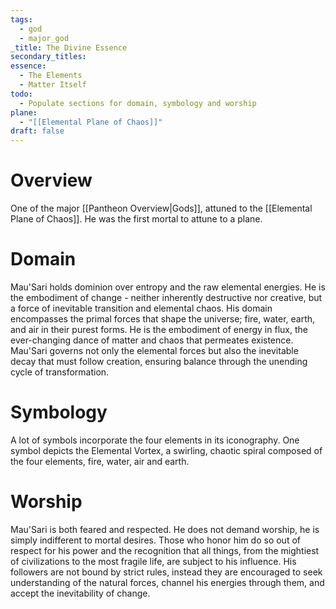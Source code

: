 ```yaml
---
tags:
  - god
  - major_god
_title: The Divine Essence
secondary_titles: 
essence:
  - The Elements
  - Matter Itself
todo:
  - Populate sections for domain, symbology and worship
plane:
  - "[[Elemental Plane of Chaos]]"
draft: false
---
```

# Overview
One of the major [[Pantheon Overview|Gods]], attuned to the [[Elemental Plane of Chaos]]. He was the first mortal to attune to a plane.
# Domain
Mau'Sari holds dominion over entropy and the raw elemental energies. He is the embodiment of change - neither inherently destructive nor creative, but a force of inevitable transition and elemental chaos. His domain encompasses the primal forces that shape the universe; fire, water, earth, and air in their purest forms. He is the embodiment of energy in flux, the ever-changing dance of matter and chaos that permeates existence. Mau'Sari governs not only the elemental forces but also the inevitable decay that must follow creation, ensuring balance through the unending cycle of transformation.
# Symbology
A lot of symbols incorporate the four elements in its iconography. One symbol depicts the Elemental Vortex, a swirling, chaotic spiral composed of the four elements, fire, water, air and earth.
# Worship
Mau'Sari is both feared and respected. He does not demand worship, he is simply indifferent to mortal desires. Those who honor him do so out of respect for his power and the recognition that all things, from the mightiest of civilizations to the most fragile life, are subject to his influence. His followers are not bound by strict rules, instead they are encouraged to seek understanding of the natural forces, channel his energies through them, and accept the inevitability of change.